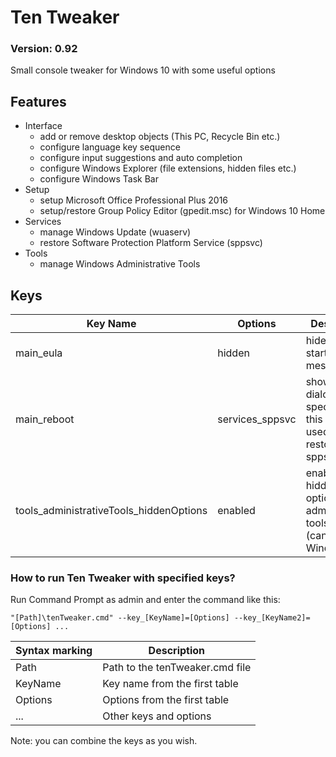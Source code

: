 # Ten Tweaker
### Version: 0.92

Small console tweaker for Windows 10 with some useful options



## Features
- Interface
  - add or remove desktop objects (This PC, Recycle Bin etc.)
  - configure language key sequence
  - configure input suggestions and auto completion
  - configure Windows Explorer (file extensions, hidden files etc.)
  - configure Windows Task Bar
- Setup
  - setup Microsoft Office Professional Plus 2016
  - setup/restore Group Policy Editor (gpedit.msc) for Windows 10 Home
- Services
  - manage Windows Update (wuaserv)
  - restore Software Protection Platform Service (sppsvc)
- Tools
  - manage Windows Administrative Tools



## Keys
| Key Name                                | Options         | Description                                                                  |
|-----------------------------------------|-----------------|------------------------------------------------------------------------------|
| main_eula                               | hidden          | hides eula start message                                                     |
| main_reboot                             | services_sppsvc | shows reboot dialog, but specifically this option used for restore sppsvc    |
| tools_administrativeTools_hiddenOptions | enabled         | enables hidden options for administrative tools menu (can kill your Windows) |

### How to run Ten Tweaker with specified keys?
Run Command Prompt as admin and enter the command like this:

```
"[Path]\tenTweaker.cmd" --key_[KeyName]=[Options] --key_[KeyName2]=[Options] ...
```

| Syntax marking | Description                     |
|----------------|---------------------------------|
| Path           | Path to the tenTweaker.cmd file |
| KeyName        | Key name from the first table   |
| Options        | Options from the first table    |
| ...            | Other keys and options          |

Note: you can combine the keys as you wish.